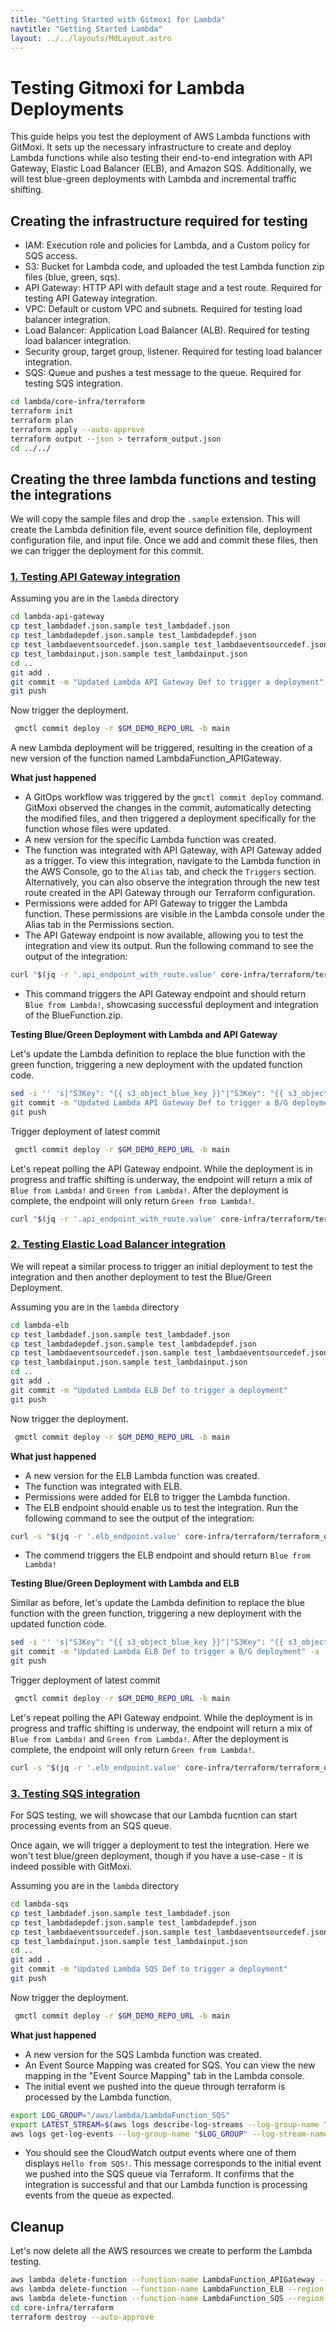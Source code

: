 ```yaml
---
title: "Getting Started with Gitmoxi for Lambda"
navtitle: "Getting Started Lambda"
layout: ../../layouts/MdLayout.astro
---
```


# Testing Gitmoxi for Lambda Deployments

This guide helps you test the deployment of AWS Lambda functions with GitMoxi. It sets up the necessary infrastructure to create and deploy Lambda functions while also testing their end-to-end integration with API Gateway, Elastic Load Balancer (ELB), and Amazon SQS. Additionally, we will test blue-green deployments with Lambda and incremental traffic shifting.

## Creating the infrastructure required for testing

- IAM: Execution role and policies for Lambda, and a Custom policy for SQS access.
- S3: Bucket for Lambda code, and uploaded the test Lambda function zip files (blue, green, sqs).
- API Gateway: HTTP API with default stage and a test route. Required for testing API Gateway integration. 
- VPC: Default or custom VPC and subnets. Required for testing load balancer integration.
- Load Balancer: Application Load Balancer (ALB). Required for testing load balancer integration.
- Security group, target group, listener. Required for testing load balancer integration.
- SQS: Queue and pushes a test message to the queue. Required for testing SQS integration. 

```bash
cd lambda/core-infra/terraform
terraform init
terraform plan
terraform apply --auto-approve
terraform output --json > terraform_output.json
cd ../../
```

## Creating the three lambda functions and testing the integrations

We will copy the sample files and drop the `.sample` extension. This will create the Lambda definition file, event source definition file, deployment configuration file, and input file. Once we add and commit these files, then we can trigger the deployment for this commit. 
### <u> 1. Testing API Gateway integration </u>
Assuming you are in the `lambda` directory
```bash
cd lambda-api-gateway
cp test_lambdadef.json.sample test_lambdadef.json
cp test_lambdadepdef.json.sample test_lambdadepdef.json
cp test_lambdaeventsourcedef.json.sample test_lambdaeventsourcedef.json
cp test_lambdainput.json.sample test_lambdainput.json
cd ..
git add .
git commit -m "Updated Lambda API Gateway Def to trigger a deployment"
git push
```
Now trigger the deployment.
```bash
 gmctl commit deploy -r $GM_DEMO_REPO_URL -b main 
```

A new Lambda deployment will be triggered, resulting in the creation of a new version of the function named LambdaFunction_APIGateway.

**What just happened**
- A GitOps workflow was triggered by the `gmctl commit deploy` command. GitMoxi observed the changes in the commit, automatically detecting the modified files, and then triggered a deployment specifically for the function whose files were updated.
- A new version for the specific Lambda function was created.
- The function was integrated with API Gateway, with API Gateway added as a trigger. To view this integration, navigate to the Lambda function in the AWS Console, go to the `Alias` tab, and check the `Triggers` section. Alternatively, you can also observe the integration through the new test route created in the API Gateway through our Terraform configuration.
- Permissions were added for API Gateway to trigger the Lambda function. These permissions are visible in the Lambda console under the Alias tab in the Permissions section.
- The API Gateway endpoint is now available, allowing you to test the integration and view its output. Run the following command to see the output of the integration:

 ```bash
 curl "$(jq -r '.api_endpoint_with_route.value' core-infra/terraform/terraform_output.json)"
 ```

- This command triggers the API Gateway endpoint and should return `Blue from Lambda!`, showcasing successful deployment and integration of the BlueFunction.zip.  

**Testing Blue/Green Deployment with Lambda and API Gateway**

Let's update the Lambda definition to replace the blue function with the green function, triggering a new deployment with the updated function code.

```bash
sed -i '' 's|"S3Key": "{{ s3_object_blue_key }}"|"S3Key": "{{ s3_object_green_key }}"|' lambda-api-gateway/test_lambdadef.json
git commit -m "Updated Lambda API Gateway Def to trigger a B/G deployment" -a
git push
```
Trigger deployment of latest commit
```bash
 gmctl commit deploy -r $GM_DEMO_REPO_URL -b main 
```

Let's repeat polling the API Gateway endpoint. While the deployment is in progress and traffic shifting is underway, the endpoint will return a mix of `Blue from Lambda!` and `Green from Lambda!`. After the deployment is complete, the endpoint will only return `Green from Lambda!`.

```bash
curl "$(jq -r '.api_endpoint_with_route.value' core-infra/terraform/terraform_output.json)"
```

### <u> 2. Testing Elastic Load Balancer integration </u>

We will repeat a similar process to trigger an initial deployment to test the integration and then another deployment to test the Blue/Green Deployment.

Assuming you are in the `lambda` directory
```bash
cd lambda-elb
cp test_lambdadef.json.sample test_lambdadef.json
cp test_lambdadepdef.json.sample test_lambdadepdef.json
cp test_lambdaeventsourcedef.json.sample test_lambdaeventsourcedef.json
cp test_lambdainput.json.sample test_lambdainput.json
cd ..
git add .
git commit -m "Updated Lambda ELB Def to trigger a deployment"
git push
```
Now trigger the deployment.
```bash
 gmctl commit deploy -r $GM_DEMO_REPO_URL -b main 
```

**What just happened**
- A new version for the ELB Lambda function was created.
- The function was integrated with ELB.
- Permissions were added for ELB to trigger the Lambda function.
- The ELB endpoint should enable us to test the integration. Run the following command to see the output of the integration:

```bash
curl -s "$(jq -r '.elb_endpoint.value' core-infra/terraform/terraform_output.json)" | jq -r '.message'
```
- The commend triggers the ELB endpoint and should return `Blue from Lambda!`

**Testing Blue/Green Deployment with Lambda and ELB**

Similar as before, let's update the Lambda definition to replace the blue function with the green function, triggering a new deployment with the updated function code.

```bash
sed -i '' 's|"S3Key": "{{ s3_object_blue_key }}"|"S3Key": "{{ s3_object_green_key }}"|' lambda-elb/test_lambdadef.json
git commit -m "Updated Lambda ELB Def to trigger a B/G deployment" -a
git push
```
Trigger deployment of latest commit
```bash
 gmctl commit deploy -r $GM_DEMO_REPO_URL -b main 
```

Let's repeat polling the API Gateway endpoint. While the deployment is in progress and traffic shifting is underway, the endpoint will return a mix of `Blue from Lambda!` and `Green from Lambda!`. After the deployment is complete, the endpoint will only return `Green from Lambda!`.

```bash
curl -s "$(jq -r '.elb_endpoint.value' core-infra/terraform/terraform_output.json)" | jq -r '.message'
```

### <u> 3. Testing SQS integration </u>

For SQS testing, we will showcase that our Lambda fucntion can start processing events from an SQS queue. 

Once again, we will trigger a deployment to test the integration. Here we won't test blue/green deployment, though if you have a use-case - it is indeed possible with GitMoxi. 

Assuming you are in the `lambda` directory
```bash
cd lambda-sqs
cp test_lambdadef.json.sample test_lambdadef.json
cp test_lambdadepdef.json.sample test_lambdadepdef.json
cp test_lambdaeventsourcedef.json.sample test_lambdaeventsourcedef.json
cp test_lambdainput.json.sample test_lambdainput.json
cd ..
git add .
git commit -m "Updated Lambda SQS Def to trigger a deployment"
git push
```
Now trigger the deployment.
```bash
 gmctl commit deploy -r $GM_DEMO_REPO_URL -b main 
```

**What just happened**
- A new version for the SQS Lambda function was created.
- An Event Source Mapping was created for SQS. You can view the new mapping in the "Event Source Mapping" tab in the Lambda console.
- The initial event we pushed into the queue through terraform is processed by the Lambda function.

```bash
export LOG_GROUP="/aws/lambda/LambdaFunction_SQS"
export LATEST_STREAM=$(aws logs describe-log-streams --log-group-name "$LOG_GROUP" --order-by "LastEventTime" --descending --limit 1 --query "logStreams[0].logStreamName" --output text)
aws logs get-log-events --log-group-name "$LOG_GROUP" --log-stream-name "$LATEST_STREAM" --start-from-head --limit 10  --region us-east-1
```

- You should see the CloudWatch output events where one of them displays `Hello from SQS!`. This message corresponds to the initial event we pushed into the SQS queue via Terraform. It confirms that the integration is successful and that our Lambda function is processing events from the queue as expected.

## Cleanup

Let's now delete all the AWS resources we create to perform the Lambda testing.

```bash
aws lambda delete-function --function-name LambdaFunction_APIGateway --region us-east-1
aws lambda delete-function --function-name LambdaFunction_ELB --region us-east-1
aws lambda delete-function --function-name LambdaFunction_SQS --region us-east-1
cd core-infra/terraform 
terraform destroy --auto-approve
```





